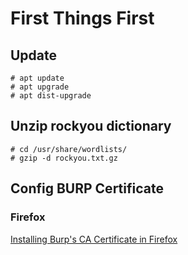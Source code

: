 # First Things First

## Update

```
# apt update
# apt upgrade
# apt dist-upgrade
```

## Unzip rockyou dictionary

```
# cd /usr/share/wordlists/
# gzip -d rockyou.txt.gz
```

## Config BURP Certificate

### Firefox

[Installing Burp's CA Certificate in Firefox](https://support.portswigger.net/customer/portal/articles/1783087-Installing_Installing%20CA%20Certificate%20-%20FF.html)
